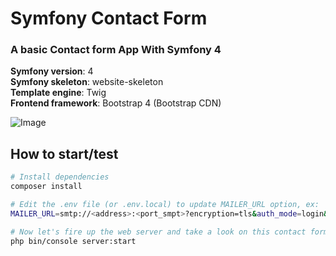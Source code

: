 # Symfony Contact Form

### A basic Contact form App With Symfony 4

__Symfony version__: 4  
__Symfony skeleton__: website-skeleton  
__Template engine__: Twig  
__Frontend framework__: Bootstrap 4 (Bootstrap CDN)

![Image](https://monosnap.com/image/n9plfLkFgJH9eJVUI742caY3dKO5Rg.png "Image")

## How to start/test

``` bash
# Install dependencies
composer install

# Edit the .env file (or .env.local) to update MAILER_URL option, ex:
MAILER_URL=smtp://<address>:<port_smpt>?encryption=tls&auth_mode=login&username=<your_username>&password=<your_password>

# Now let's fire up the web server and take a look on this contact form:
php bin/console server:start
```
